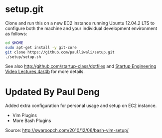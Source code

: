 setup.git
=========
Clone and run this on a new EC2 instance running Ubuntu 12.04.2 LTS to
configure both the machine and your individual development environment as
follows:

```sh
cd $HOME
sudo apt-get install -y git-core
git clone https://github.com/paulliwali/setup.git
./setup/setup.sh   
```

See also http://github.com/startup-class/dotfiles and
[Startup Engineering Video Lectures 4a/4b](https://class.coursera.org/startup-001/lecture/index)
for more details.

Updated By Paul Deng
====================
Added extra configuration for personal usage and setup on EC2 instance. 

- Vim Plugins
- More Bash Plugins

Source: http://swaroopch.com/2010/12/06/bash-vim-setup/





